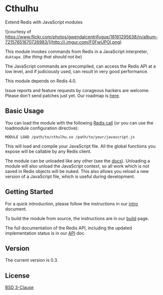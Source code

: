 # Cthulhu
Extend Redis with JavaScript modules

![courtesy of https://www.flickr.com/photos/gwendalcentrifugue/18161295638/in/album-72157651670726983/](http://i.imgur.com/F0FwUPOl.png)

This module invokes commands from Redis in a JavaScript interpreter, `duktape`. (*the thing that should not be*)

The JavaScript commands are precompiled, can access the Redis API at a low level, and if judiciously used, can result in very good performance.

This module depends on Redis 4.0.

Issue reports and feature requests by corageous hackers are welcome. Please don't send patches just yet. Our roadmap is [here](https://github.com/sklivvz/cthulhu/blob/master/docs/roadmap.md).

## Basic Usage

You can load the module with the following [Redis call](https://github.com/antirez/redis/blob/unstable/src/modules/INTRO.md#loading-modules) (or you can use the loadmodule configuration directive):

```redis
MODULE LOAD /path/to/cthulhu.so /path/to/your/javascript.js
```

This will load and compile your JavaScript file. All the global functions you expose will be callable by any Redis client.

The module can be unloaded like any other (see the [docs](https://redis.io/topics/modules-intro#loading-modules)). Unloading a module will also unload the JavaScript context, so all work which is not saved in Redis objects will be nuked. This also allows you reload a new version of a JavaScript file, which is useful during development.

## Getting Started

For a quick introduction, please follow the instructions in our [intro](https://github.com/sklivvz/cthulhu/blob/master/docs/intro.md) document.

To build the module from source, the instructions are in our [build](https://github.com/sklivvz/cthulhu/blob/master/docs/build.md) page.

The full documentation of the Redis API, including the updated implementation status is in our [API](https://github.com/sklivvz/cthulhu/blob/master/docs/API.md) doc.

 ## Version

 The current version is 0.3.

 ## License

 [BSD 3-Clause](https://github.com/sklivvz/cthulhu/blob/master/LICENSE)
